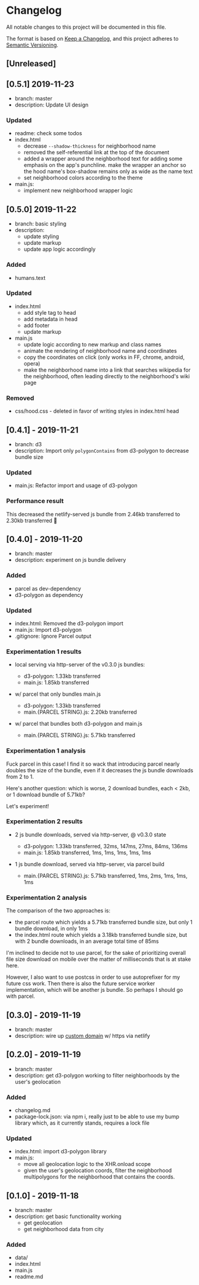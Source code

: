 # Changelog

All notable changes to this project will be documented in this file.

The format is based on [Keep a Changelog](https://keepachangelog.com/en/1.0.0/),
and this project adheres to [Semantic Versioning](https://semver.org/spec/v2.0.0.html).

## [Unreleased]

## [0.5.1] 2019-11-23

- branch: master
- description: Update UI design

### Updated

- readme: check some todos
- index.html
  - decrease `--shadow-thickness` for neighborhood name
  - removed the self-referential link at the top of the document
  - added a wrapper around the neighborhood text for adding some emphasis on the app's punchline. make the wrapper an anchor so the hood name's box-shadow remains only as wide as the name text
  - set neighborhood colors according to the theme
- main.js:
  - implement new neighborhood wrapper logic

## [0.5.0] 2019-11-22

- branch: basic styling
- description:
  - update styling
  - update markup
  - update app logic accordingly

### Added

- humans.text

### Updated

- index.html
  - add style tag to head
  - add metadata in head
  - add footer
  - update markup
- main.js
  - update logic according to new markup and class names
  - animate the rendering of neighborhood name and coordinates
  - copy the coordinates on click (only works in FF, chrome, android, opera)
  - make the neighborhood name into a link that searches wikipedia for the neighborhood, often leading directly to the neighborhood's wiki page

### Removed

- css/hood.css - deleted in favor of writing styles in index.html head

## [0.4.1] - 2019-11-21

- branch: d3
- description: Import only `polygonContains` from d3-polygon to decrease bundle size

### Updated

- main.js: Refactor import and usage of d3-polygon

### Performance result

This decreased the netlify-served js bundle from 2.46kb transferred to 2.30kb transferred 🎉

## [0.4.0] - 2019-11-20

- branch: master
- description: experiment on js bundle delivery

### Added

- parcel as dev-dependency
- d3-polygon as dependency

### Updated

- index.html: Removed the d3-polygon import
- main.js: Import d3-polygon
- .gitignore: Ignore Parcel output

### Experimentation 1 results

- local serving via http-server of the v0.3.0 js bundles:

  - d3-polygon: 1.33kb transferred
  - main.js: 1.85kb transferred

- w/ parcel that only bundles main.js

  - d3-polygon: 1.33kb transferred
  - main.{PARCEL STRING}.js: 2.20kb transferred

- w/ parcel that bundles both d3-polygon and main.js
  - main.{PARCEL STRING}.js: 5.71kb transferred

### Experimentation 1 analysis

Fuck parcel in this case! I find it so wack that introducing parcel nearly doubles the size of the bundle, even if it decreases the js bundle downloads from 2 to 1.

Here's another question: which is worse, 2 download bundles, each < 2kb, or 1 download bundle of 5.71kb?

Let's experiment!

### Experimentation 2 results

- 2 js bundle downloads, served via http-server, @ v0.3.0 state

  - d3-polygon: 1.33kb transferred, 32ms, 147ms, 27ms, 84ms, 136ms
  - main.js: 1.85kb transferred, 1ms, 1ms, 1ms, 1ms, 1ms

- 1 js bundle download, served via http-server, via parcel build

  - main.{PARCEL STRING}.js: 5.71kb transferred, 1ms, 2ms, 1ms, 1ms, 1ms

### Experimentation 2 analysis

The comparison of the two approaches is:

- the parcel route which yields a 5.71kb transferred bundle size, but only 1 bundle download, in only 1ms
- the index.html route which yields a 3.18kb transferred bundle size, but with 2 bundle downloads, in an average total time of 85ms

I'm inclined to decide not to use parcel, for the sake of prioritizing overall file size download on mobile over the matter of milliseconds that is at stake here.

However, I also want to use postcss in order to use autoprefixer for my future css work. Then there is also the future service worker implementation, which will be another js bundle. So perhaps I should go with parcel.

## [0.3.0] - 2019-11-19

- branch: master
- description: wire up [custom domain](https://bmore.space) w/ https via netlify

## [0.2.0] - 2019-11-19

- branch: master
- description: get d3-polygon working to filter neighborhoods by the user's geolocation

### Added

- changelog.md
- package-lock.json: via npm i, really just to be able to use my bump library which, as it currently stands, requires a lock file

### Updated

- index.html: import d3-polygon library
- main.js:
  - move all geolocation logic to the XHR.onload scope
  - given the user's geolocation coords, filter the neighborhood multipolygons for the neighborhood that contains the coords.

## [0.1.0] - 2019-11-18

- branch: master
- description: get basic functionality working
  - get geolocation
  - get neighborhood data from city

### Added

- data/
- index.html
- main.js
- readme.md
